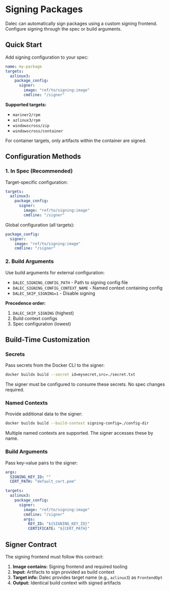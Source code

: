 # Signing Packages

Dalec can automatically sign packages using a custom signing frontend. Configure signing through the spec or build arguments.

## Quick Start

Add signing configuration to your spec:

```yaml
name: my-package
targets:
  azlinux3:
    package_config:
      signer:
        image: "ref/to/signing:image"
        cmdline: "/signer"
```

**Supported targets:**
- `mariner2/rpm`
- `azlinux3/rpm`
- `windowscross/zip`
- `windowscross/container`

For container targets, only artifacts within the container are signed.

## Configuration Methods

### 1. In Spec (Recommended)

Target-specific configuration:

```yaml
targets:
  azlinux3:
    package_config:
      signer:
        image: "ref/to/signing:image"
        cmdline: "/signer"
```

Global configuration (all targets):

```yaml
package_config:
  signer:
    image: "ref/to/signing:image"
    cmdline: "/signer"
```

### 2. Build Arguments

Use build arguments for external configuration:

- `DALEC_SIGNING_CONFIG_PATH` - Path to signing config file
- `DALEC_SIGNING_CONFIG_CONTEXT_NAME` - Named context containing config
- `DALEC_SKIP_SIGNING=1` - Disable signing

**Precedence order:**

1. `DALEC_SKIP_SIGNING` (highest)
2. Build context configs
3. Spec configuration (lowest)

## Build-Time Customization

### Secrets

Pass secrets from the Docker CLI to the signer:

```bash
docker buildx build --secret id=mysecret,src=./secret.txt
```

The signer must be configured to consume these secrets. No spec changes required.

### Named Contexts

Provide additional data to the signer:

```bash
docker buildx build --build-context signing-config=./config-dir
```

Multiple named contexts are supported. The signer accesses these by name.

### Build Arguments

Pass key-value pairs to the signer:

```yaml
args:
  SIGNING_KEY_ID: ""
  CERT_PATH: "default_cert.pem"

targets:
  azlinux3:
    package_config:
      signer:
        image: "ref/to/signing:image"
        cmdline: "/signer"
        args:
          KEY_ID: "${SIGNING_KEY_ID}"
          CERTIFICATE: "${CERT_PATH}"
```

## Signer Contract

The signing frontend must follow this contract:

1. **Image contains:** Signing frontend and required tooling
2. **Input:** Artifacts to sign provided as build context
3. **Target info:** Dalec provides target name (e.g., `azlinux3`) as `FrontendOpt`
4. **Output:** Identical build context with signed artifacts
